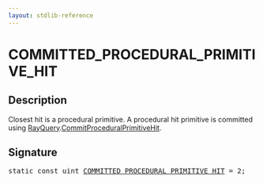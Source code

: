 ```yaml
---
layout: stdlib-reference
---
```


# COMMITTED_PROCEDURAL_PRIMITIVE_HIT

## Description

Closest hit is a procedural primitive.
A procedural hit primitive is committed using <span class='code'><a href="../types/rayquery-03/index.html" class="code_type">RayQuery</a>.<a href=".html">CommitProceduralPrimitiveHit</a></span>.


## Signature
<pre>
<span class='code_keyword'>static</span> <span class='code_keyword'>const</span> <span class="code_keyword">uint</span> <a href="committed_procedural_primitive_hit-012345678abcdefghijlmnopqrstvwx.html" class="code_var">COMMITTED_PROCEDURAL_PRIMITIVE_HIT</a> = 2;
</pre>

